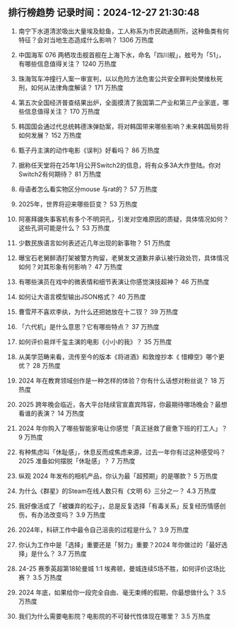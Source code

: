 
## 排行榜趋势 记录时间：2024-12-27 21:30:48
  
  1. 南宁下水道清淤吸出大量埃及鲶鱼，工人称系为市民疏通厕所，这种鱼类有何特征？会对当地生态造成什么影响？ 1306 万热度
    
  2. 中国海军 076 两栖攻击舰首舰在上海下水，命名「四川舰」，舷号为「51」，有哪些信息值得关注？ 1240 万热度
    
  3. 珠海驾车冲撞行人案一审宣判，以以危险方法危害公共安全罪判处樊维秋死刑，如何从法律角度解读？ 171 万热度
    
  4. 第五次全国经济普查结果出炉，全面摸清了我国第二产业和第三产业家底，哪些信息值得关注？ 170 万热度
    
  5. 韩国国会通过代总统韩德洙弹劾案，将对韩国带来哪些影响？未来韩国局势将如何发展？ 152 万热度
    
  6. 甄子丹主演的动作电影《误判》好看吗？ 86 万热度
    
  7. 据称任天堂将在25年1月公开Switch2的信息，将有众多3A大作登陆。你对Switch2有何期待？ 81 万热度
    
  8. 母语者怎么看实物区分mouse 与rat的？ 57 万热度
    
  9. 2025年，世界将迎来哪些巨变？ 53 万热度
    
  10. 阿塞拜疆失事客机有多个不明洞孔，引发对空难原因的质疑，具体情况如何？这些孔洞可能是什么？ 53 万热度
    
  11. 少数民族语言如何表述近几年出现的新事物？ 51 万热度
    
  12. 曝宝石老舅醉酒打架被警方拘留，老舅发文道歉并承认被行政处罚，具体情况如何？对其形象有何影响？ 47 万热度
    
  13. 有哪些演员在戏中的微表情和细节表演让你感觉演技超神？ 46 万热度
    
  14. 如何让大语言模型输出JSON格式？ 40 万热度
    
  15. 曹雪芹不喜欢李纨，为什么还把她放在十二钗？ 39 万热度
    
  16. 「六代机」是什么意思？它有哪些特点？ 37 万热度
    
  17. 如何评价易烊千玺主演的电影《小小的我》？ 35 万热度
    
  18. 从美学范畴来看，流传至今的版本《将进酒》和敦煌抄本《 惜樽空》哪个更优？ 28 万热度
    
  19. 2024 年在教育领域创作是一种怎样的体验？你有什么话想对粉丝说？ 18 万热度
    
  20. 2025 跨年晚会临近，各大平台陆续官宣嘉宾阵容，你最期待哪场晚会？最想看谁的表演？ 14 万热度
    
  21. 2024 年你购入了哪些智能家电让你感觉「真正拯救了疲惫下班的打工人」？ 9 万热度
    
  22. 有种焦虑叫「休耻感」，休息反而成焦虑来源，过去一年你有过这种感受吗？2025 准备如何摆脱「休耻感」？ 7 万热度
    
  23. 纵观 2024 年发布的相机产品，你认为最「超预期」的是哪款？ 5 万热度
    
  24. 为什么《群星》的Steam在线人数只有《文明 6》三分之一？ 4.3 万热度
    
  25. 我好像活成了「被嫌弃的松子」，总是反复选择「有毒关系」反复经历情感创伤，有办法改变吗？ 3.9 万热度
    
  26. 2024年，科研工作中最令自己沮丧的过程是什么？ 3.9 万热度
    
  27. 你认为工作中是「选择」重要还是「努力」重要？2024 年你做过的「最好选择」是什么？ 3.7 万热度
    
  28. 24-25 赛季英超第18轮曼城 1:1 埃弗顿，曼城连续5场不胜，如何评价这场比赛？ 3.5 万热度
    
  29. 2024 年底，如果给你一段完全自由、毫无束缚的假期，你最想做什么？ 3.5 万热度
    
  30. 我们为什么需要电影院？电影院的不可替代性体现在哪里？ 3.5 万热度
    